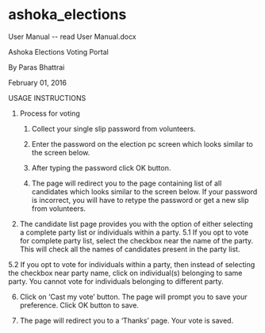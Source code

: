 ﻿# ashoka_elections


User Manual -- read User Manual.docx




Ashoka Elections Voting Portal

By Paras Bhattrai









February 01, 2016


USAGE INSTRUCTIONS

1. Process for voting 

 	1. Collect your single slip password from volunteers.
	2. Enter the password on the election pc screen which looks similar to the screen below.

 
	3. After typing the password click OK button.
	4. The page will redirect you to the page containing list of all candidates which looks similar to the screen below. If your password is incorrect, you will have to retype the password or get a new slip from volunteers.
 
5. The candidate list page provides you with the option of either selecting a complete party list or individuals within a party.
		5.1 If you opt to vote for complete party list, select the checkbox near the name of the party. This will check all the names of candidates present in the party list.
         


5.2 If you opt to vote for individuals within a party, then instead of selecting the checkbox near party name, click on individual(s) belonging to same party. You cannot vote for individuals belonging to different party.
	 

6. Click on ‘Cast my vote’ button. The page will prompt you to save your preference. Click OK button to save.

 

7. The page will redirect you to a ‘Thanks’ page. Your vote is saved.
 
















